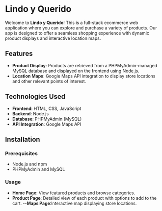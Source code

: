 # Lindo y Querido

Welcome to **Lindo y Querido**! This is a full-stack ecommerce web application where you can explore and purchase a variety of products. Our app is designed to offer a seamless shopping experience with dynamic product displays and interactive location maps.

## Features

- **Product Display**: Products are retrieved from a PHPMyAdmin-managed MySQL database and displayed on the frontend using Node.js.
- **Location Maps**: Google Maps API integration to display store locations and other relevant points of interest.

## Technologies Used

- **Frontend**: HTML, CSS, JavaScript
- **Backend**: Node.js
- **Database**: PHPMyAdmin (MySQL)
- **API Integration**: Google Maps API

## Installation

### Prerequisites

- Node.js and npm
- PHPMyAdmin and MySQL

### Usage

- **Home Page**: View featured products and browse categories.
- **Product Page**: Detailed view of each product with options to add to the cart.
--**Maps Page**:Interactive map displaying store locations.
